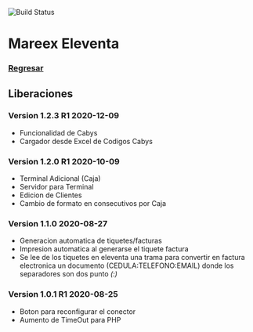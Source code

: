 ![Build Status](https://img.shields.io/badge/Estado-Desarrollo-orange.svg?style=for-the-badge)

# Mareex Eleventa

### [Regresar](https://jarscr.github.io/mareex/home#release)

## Liberaciones
### Version 1.2.3 R1 2020-12-09
- Funcionalidad de Cabys
- Cargador desde Excel de Codigos Cabys

### Version 1.2.0 R1 2020-10-09

- Terminal Adicional (Caja)
- Servidor para Terminal
- Edicion de Clientes
- Cambio de formato en consecutivos por Caja

### Version 1.1.0  2020-08-27

- Generacion automatica de tiquetes/facturas 
- Impresion automatica al generarse el tiquete factura
- Se lee de los tiquetes en eleventa una trama para convertir en factura electronica un documento (CEDULA:TELEFONO:EMAIL) donde los separadores son dos punto *(:)*


### Version 1.0.1 R1 2020-08-25

- Boton para reconfigurar el conector
- Aumento de TimeOut para PHP

